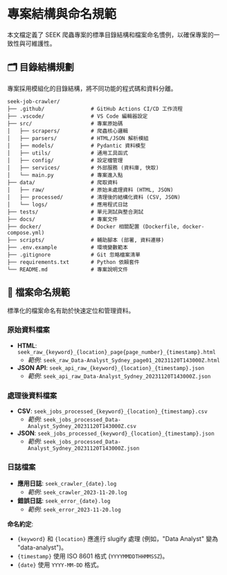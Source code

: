# 專案結構與命名規範

本文檔定義了 SEEK 爬蟲專案的標準目錄結構和檔案命名慣例，以確保專案的一致性與可維護性。

## 🗂️ 目錄結構規劃

專案採用模組化的目錄結構，將不同功能的程式碼和資料分離。

```text
seek-job-crawler/
├── .github/               # GitHub Actions CI/CD 工作流程
├── .vscode/               # VS Code 編輯器設定
├── src/                   # 專案原始碼
│   ├── scrapers/          # 爬蟲核心邏輯
│   ├── parsers/           # HTML/JSON 解析模組
│   ├── models/            # Pydantic 資料模型
│   ├── utils/             # 通用工具函式
│   ├── config/            # 設定檔管理
│   ├── services/          # 外部服務 (資料庫, 快取)
│   └── main.py            # 專案進入點
├── data/                  # 爬取資料
│   ├── raw/               # 原始未處理資料 (HTML, JSON)
│   ├── processed/         # 清理後的結構化資料 (CSV, JSON)
│   └── logs/              # 應用程式日誌
├── tests/                 # 單元測試與整合測試
├── docs/                  # 專案文件
├── docker/                # Docker 相關配置 (Dockerfile, docker-compose.yml)
├── scripts/               # 輔助腳本 (部署, 資料遷移)
├── .env.example           # 環境變數範本
├── .gitignore             # Git 忽略檔案清單
├── requirements.txt       # Python 依賴套件
└── README.md              # 專案說明文件
```

## 📄 檔案命名規範

標準化的檔案命名有助於快速定位和管理資料。

### 原始資料檔案

- **HTML**: `seek_raw_{keyword}_{location}_page{page_number}_{timestamp}.html`
  - *範例*: `seek_raw_Data-Analyst_Sydney_page01_20231120T143000Z.html`
- **JSON API**: `seek_api_raw_{keyword}_{location}_{timestamp}.json`
  - *範例*: `seek_api_raw_Data-Analyst_Sydney_20231120T143000Z.json`

### 處理後資料檔案

- **CSV**: `seek_jobs_processed_{keyword}_{location}_{timestamp}.csv`
  - *範例*: `seek_jobs_processed_Data-Analyst_Sydney_20231120T143000Z.csv`
- **JSON**: `seek_jobs_processed_{keyword}_{location}_{timestamp}.json`
  - *範例*: `seek_jobs_processed_Data-Analyst_Sydney_20231120T143000Z.json`

### 日誌檔案

- **應用日誌**: `seek_crawler_{date}.log`
  - *範例*: `seek_crawler_2023-11-20.log`
- **錯誤日誌**: `seek_error_{date}.log`
  - *範例*: `seek_error_2023-11-20.log`

**命名約定**:
- `{keyword}` 和 `{location}` 應進行 slugify 處理 (例如，"Data Analyst" 變為 "data-analyst")。
- `{timestamp}` 使用 ISO 8601 格式 (`YYYYMMDDTHHMMSSZ`)。
- `{date}` 使用 `YYYY-MM-DD` 格式。
